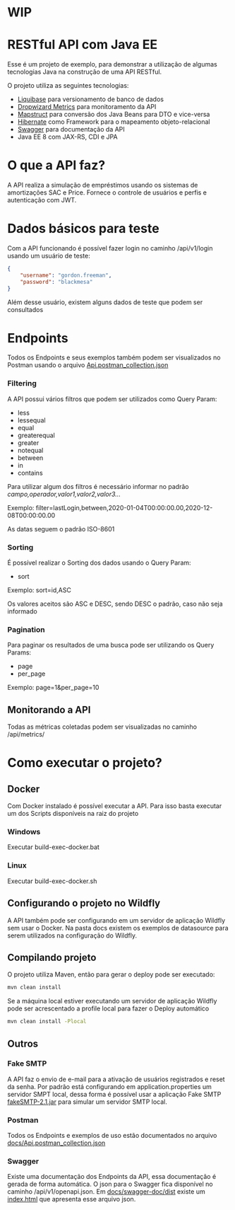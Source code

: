 # WIP

# RESTful API com Java EE

Esse é um projeto de exemplo, para demonstrar a utilização de algumas tecnologias Java na construção de uma API RESTful.

O projeto utiliza as seguintes tecnologias:

* [Liquibase](https://www.liquibase.org/) para versionamento de banco de dados
* [Dropwizard Metrics](https://metrics.dropwizard.io/4.1.2/) para monitoramento da API
* [Mapstruct](https://mapstruct.org/) para conversão dos Java Beans para DTO e vice-versa
* [Hibernate](https://hibernate.org/) como Framework para o mapeamento objeto-relacional
* [Swagger](https://swagger.io/) para documentação da API
* Java EE 8 com JAX-RS, CDI e JPA

# O que a API faz?

A API realiza a simulação de empréstimos usando os sistemas de amortizações SAC e Price. Fornece o controle de usuários e perfis e autenticação com JWT.

# Dados básicos para teste

Com a API funcionando é possível fazer login no caminho /api/v1/login usando um usuário de teste:

```json
{
    "username": "gordon.freeman",
    "password": "blackmesa"
}
```

Além desse usuário, existem alguns dados de teste que podem ser consultados

# Endpoints

Todos os Endpoints e seus exemplos também podem ser visualizados no Postman usando o arquivo [Api.postman_collection.json](docs/Api.postman_collection.json)

### Filtering

A API possui vários filtros que podem ser utilizados como Query Param:

* less
* lessequal
* equal
* greaterequal
* greater
* notequal
* between
* in
* contains

Para utilizar algum dos filtros é necessário informar no padrão *campo,operador,valor1,valor2,valor3...*

Exemplo: filter=lastLogin,between,2020-01-04T00:00:00.00,2020-12-08T00:00:00.00

As datas seguem o padrão ISO-8601

### Sorting

É possível realizar o Sorting dos dados usando o Query Param:

* sort

Exemplo: sort=id,ASC

Os valores aceitos são ASC e DESC, sendo DESC o padrão, caso não seja informado

### Pagination

Para paginar os resultados de uma busca pode ser utilizando os Query Params:

* page
* per_page

Exemplo: page=1&per_page=10

## Monitorando a API

Todas as métricas coletadas podem ser visualizadas no caminho /api/metrics/

# Como executar o projeto?

## Docker

Com Docker instalado é possível executar a API. Para isso basta executar um dos Scripts disponíveis na raiz do projeto

### Windows

Executar build-exec-docker.bat

### Linux

Executar build-exec-docker.sh

## Configurando o projeto no Wildfly

A API também pode ser configurando em um servidor de aplicação Wildfly sem usar o Docker. Na pasta docs existem os exemplos de datasource para serem utilizados
na configuração do Wildfly.

## Compilando projeto

O projeto utiliza Maven, então para gerar o deploy pode ser executado:

```bash
mvn clean install
```

Se a máquina local estiver executando um servidor de aplicação Wildfly pode ser acrescentado a profile local para fazer o Deploy automático

```bash
mvn clean install -Plocal
```

## Outros

### Fake SMTP

A API faz o envio de e-mail para a ativação de usuários registrados e reset da senha. Por padrão está configurando em application.properties um servidor SMPT local, dessa forma é possível usar a aplicação Fake SMTP [fakeSMTP-2.1.jar](docs/fakeSMTP-2.1.jar) para simular um servidor SMTP local.

### Postman

Todos os Endpoints e exemplos de uso estão documentados no arquivo [docs/Api.postman_collection.json](docs/Api.postman_collection.json)

### Swagger

Existe uma documentação dos Endpoints da API, essa documentação é gerada de forma automática. O json para o Swagger fica disponível no caminho /api/v1/openapi.json.
Em [docs/swagger-doc/dist](docs/swagger-doc/dist) existe um [index.html](docs/swagger-doc/dist/index.html) que apresenta esse arquivo json.